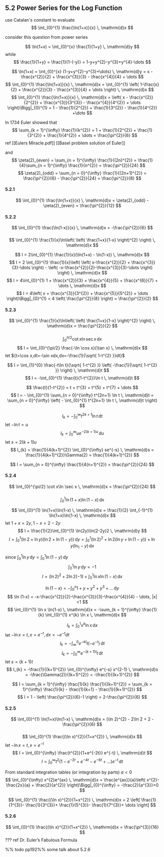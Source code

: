 ## 5.2 Power Series for the Log Function

use Catalan's constant to evaluate 
$$
\int_{0}^{1} \frac{\ln(1+x)}{x} \, \mathrm{d}x 
$$

consider this question from power series

$$
\ln(1+x) = \int_{0}^{x} \frac{1}{1+y} \, \mathrm{d}y 
$$
while
$$
\frac{1}{1+y} = \frac{1}{1-(-y)} = 1-y+y^{2}-y^{3}+y^{4}-\dots
$$

$$
\ln(1+x) 
= \int_{0}^{x} (1-y+y^{2}-y^{3}+\dots) \, \mathrm{d}y 
= x - \frac{x^{2}}{2} + \frac{x^{3}}{3} - \frac{x^{4}}{4} + \dots
$$
$$
\int_{0}^{1} \frac{\ln(1+x)}{x} \, \mathrm{d}x 
= \int_{0}^{1} \left( 1-\frac{x}{2} + \frac{x^{2}}{3} - \frac{x^{3}}{4} + \dots \right) \, \mathrm{d}x
$$
$$
\int_{0}^{1} \frac{\ln(1+x)}{x} \, \mathrm{d}x 
= \left( x - \frac{x^{2}}{2^{2}} + \frac{x^{3}}{3^{3}} - \frac{x^{4}}{4^{2}} + \dots \right)\Bigg|_{0}^{1}
= 1 - \frac{1}{2^{2}} + \frac{1}{3^{2}} - \frac{1}{4^{2}} +\dots
$$

In 1734 Euler showed that
$$
\sum_{k = 1}^{\infty} \frac{1}{k^{2}}
= 1 + \frac{1}{2^{2}} + \frac{1}{3^{2}} + \frac{1}{4^{2}} + \dots
= \frac{\pi^{2}}{6}
$$
ref [[Eulers Miracle.pdf]]
[[Basel problem solution of Euler]]

and 
$$
\zeta(2)_{even} =
\sum_{n = 1}^{\infty} \frac{1}{(2n)^{2}} = 
\frac{1}{4}\sum_{n = 1}^{\infty} \frac{1}{n^{2}} = 
\frac{\pi^{2}}{24}
$$
$$
\zeta(2)_{odd} =
\sum_{n = 0}^{\infty} \frac{1}{(2n+1)^{2}} = \frac{\pi^{2}}{6} - \frac{\pi^{2}}{24} = \frac{\pi^{2}}{8}
$$
#### 5.2.1
$$
\int_{0}^{1} \frac{\ln(1+x)}{x} \, \mathrm{d}x =
\zeta(2)_{odd} -
\zeta(2)_{even} =
\frac{\pi^{2}}{12}
$$

#### 5.2.2
$$
\int_{0}^{1} \frac{\ln(1-x)}{x} \, \mathrm{d}x = -\frac{\pi^{2}}{6}
$$



### 
$$
\int_{0}^{1} \frac{1}{x}\ln\left( \left( \frac{1+x}{1-x} \right)^{2} \right) \, \mathrm{d}x 
$$

$$
I = 2\int_{0}^{1} \frac{1}{x}(\ln(1+x) - \ln(1-x))  \, \mathrm{d}x 
$$
$$
I = 2 \int_{0}^{1} \frac{1}{x}\left( \left( x-\frac{x^{2}}{2} + \frac{x^{3}}{3}-\dots \right) - \left( -x-\frac{x^{2}}{2}-\frac{x^{3}}{3}-\dots \right) \right) \, \mathrm{d}x 
$$
$$
I = 4\int_{0}^{1} 1 + \frac{x^{2}}{3} + \frac{x^{4}}{5} + \frac{x^{6}}{7} + \dots \, \mathrm{d}x 
$$
$$
I = 4\left( x + \frac{x^{3}}{3^{2}} + \frac{x^{5}}{5^{2}} + \dots \right)\Bigg|_{0}^{1} = 4 \left( \frac{\pi^{2}}{8} \right) = \frac{\pi^{2}}{2} 
$$
#### 5.2.3
$$
\int_{0}^{1} \frac{1}{x}\ln\left( \left( \frac{1+x}{1-x} \right)^{2} \right) \, \mathrm{d}x = \frac{\pi^{2}}{2} 
$$
### 
$$
\int_{0}^{\pi/2} \cot x\ln \sec x \, \mathrm{d}x 
$$
$$
I = \int_{0}^{\pi/2} \frac{-\ln \cos x}{\tan x} \, \mathrm{d}x 
$$
let ${t=\cos x,dt=-\sin xdx,dx=-\frac{1}{\sqrt{ 1-t^{2} }}dt}$

$$
I = \int_{1}^{0} \frac{-t\ln t}{\sqrt{ 1-t^{2} }} \left( -\frac{1}{\sqrt{ 1-t^{2} }} \right) \, \mathrm{d}t 
$$
$$
I = -\int_{0}^{1} \frac{t}{1-t^{2}}\ln t \, \mathrm{d}t 
$$

$$
\frac{t}{1-t^{2}} = t + t^{3} + t^{5} + t^{7} + \dots
$$
$$
I 
= - \int_{0}^{1} \sum_{n = 0}^{\infty} t^{2n+1} \ln t \, \mathrm{d}t 
= \sum_{n = 0}^{\infty} \left( - \int_{0}^{1} t^{2n+1} \ln t \, \mathrm{d}t  \right)
$$

$$
I_{k} = -\int_{0}^{\infty} t^{2k+1}\ln t  \, \mathrm{d}t 
$$
let ${-\ln t = u}$
$$
I_{k} = \int_{0}^{\infty} u e^{-2(k+1)u} \, \mathrm{d}u 
$$
let ${s = 2(k+1)u}$
$$
I_{k} 
= \frac{1}{4(k+1)^{2}} \int_{0}^{\infty} se^{-s} \, \mathrm{d}s 
= \frac{1}{4(k+1)^{2}}\Gamma(2) 
= \frac{1}{4(k+1)^{2}} 
$$

$$
I = \sum_{n = 0}^{\infty} \frac{1}{4(n+1)^{2}} = \frac{\pi^{2}}{24}
$$
#### 5.2.4
$$
\int_{0}^{\pi/2} \cot x\ln \sec x \, \mathrm{d}x 
= \frac{\pi^{2}}{24}
$$

### 
$$
\int_{0}^{1} \ln(1+x)\ln(1-x) \, \mathrm{d}x 
$$

$$
\int_{0}^{1} \ln(1+x)\ln(1-x) \, \mathrm{d}x 
= \frac{1}{2}
\int_{-1}^{1} \ln(1+x)\ln(1-x) \, \mathrm{d}x 
$$
let ${1+x=2y,1-x=2-2y}$
$$
I = \frac{1}{2}\int_{0}^{1} \ln(2y)\ln(2-2y)2 \, \mathrm{d}y 
$$
$$
I = 
\int_{0}^{1} 
(\ln 2 + \ln y)(\ln 2 + \ln(1-y))
\, \mathrm{d}y
= \int_{0}^{1} 
(\ln 2)^{2} + \ln 2(\ln y + \ln(1-y)) + \ln y(\ln_{1}-y)
\, \mathrm{d}x 
$$

since ${\int_{0}^{1} \ln y \, \mathrm{d}y = \int_{0}^{1} \ln(1-y) \, \mathrm{d}y}$ 
$$
\int_{0}^{1} \ln y \, \mathrm{d}y = -1
$$
$$
I = (\ln 2)^{2} + 2\ln 2(-1) + \int_{0}^{1} \ln x\ln(1-x) \, \mathrm{d}x 
$$

$$
\ln(1-x) = -\int_{0}^{x} 1+y+y^{2}+y^{3}+\dots \, \mathrm{d}y 
$$
$$
\ln (1-x) = -x-\frac{x^{2}}{2}-\frac{x^{3}}{3}-\frac{x^{4}}{4} - \dots, |x|<1 
$$
$$
\int_{0}^{1} \ln x \ln(1-x) \, \mathrm{d}x 
= -\sum_{k = 1}^{\infty} \frac{1}{k} \int_{0}^{1} x^{k} \ln x \, \mathrm{d}x 
$$

$$
I_{k} = \int_{0}^{1} x^{k}\ln x \, \mathrm{d}x 
$$
let ${-\ln x=t, x=e^{-t},dx=-e^{-t}dt}$
$$
I_{k} = -\int_{\infty}^{0} e^{-kt}t (-e^{-t})  \, \mathrm{d}t 
$$
$$
I_{k} = -\int_{0}^{\infty} e^{-(k+1)t}t \, \mathrm{d}t 
$$
let ${s=(k+1)t}$
$$
I_{k} 
= -\frac{1}{(k+1)^{2}} \int_{0}^{\infty} e^{-s} s^{2-1} \, \mathrm{d}s 
= -\frac{\Gamma(2)}{(k+1)^{2}} 
= -\frac{1}{(k+1)^{2}}
$$

$$
I 
= \sum_{k = 1}^{\infty} \frac{1}{k} \frac{1}{(k+1)^{2}}
= \sum_{k = 1}^{\infty} \frac{1}{k} - \frac{1}{k+1} - \frac{1}{(k+1)^{2}}
$$
$$
I = 1 - \left( \frac{\pi^{2}}{6}-1 \right) 
= 2-\frac{\pi^{2}}{6}
$$

#### 5.2.5
$$
\int_{0}^{1} \ln(1+x)\ln(1-x) \, \mathrm{d}x 
= (\ln 2)^{2} - 2\ln 2 + 2 - \frac{\pi^{2}}{6}
$$


### 
$$
\int_{0}^{1} \frac{(\ln x)^{2}}{1+x^{2}} \, \mathrm{d}x 
$$
let ${-\ln x=t,x=e^{-t}}$
$$
I = \int_{0}^{\infty} 
\frac{t^{2}}{1+e^{-2t}}
e^{-t} \, \mathrm{d}t 
$$
$$
I = \int_{0}^{\infty} 
t^{2}(1-e^{-2t}+e^{-4t}-e^{-6t}+\dots)e^{-t}
\, \mathrm{d}t 
$$

From standard integration tables (or integration by parts)  ${a<0}$
$$
\int_{0}^{\infty} x^{2}e^{ax} \, \mathrm{d}x =
\frac{e^{ax}}{a}\left( x^{2}-\frac{2x}{a} + \frac{2}{a^{2}} \right)\Bigg|_{0}^{\infty} = -\frac{2}{a^{3}}>0
$$

$$
\int_{0}^{1} \frac{(\ln x)^{2}}{1+x^{2}} \, \mathrm{d}x =
2 \left[ 
\frac{1}{1^{3}}-
\frac{1}{3^{3}}+
\frac{1}{5^{3}}-
\frac{1}{7^{3}}+
\dots
\right] 
$$
#### 5.2.6
$$
\int_{0}^{1} \frac{(\ln x)^{2}}{1+x^{2}} \, \mathrm{d}x 
= \frac{\pi^{3}}{16}
$$
???
ref Dr. Euler’s Fabulous Formula

%% todo pp192%%
some talk about 5.2.6